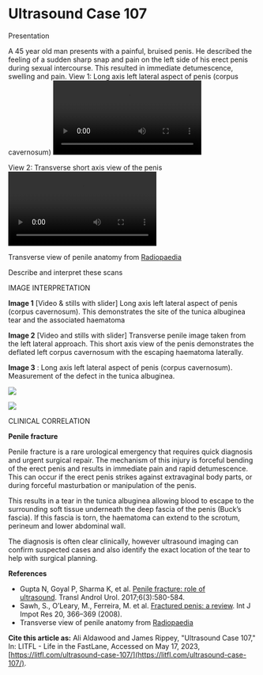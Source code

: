 # Ultrasound Case 107
Presentation


A 45 year old man presents with a painful, bruised penis. He described the feeling of a sudden sharp snap and pain on the left side of his erect penis during sexual intercourse. This resulted in immediate detumescence, swelling and pain.
View 1: Long axis left lateral aspect of penis (corpus cavernosum)
![](https://litfl.com/wp-content/uploads/2020/08/Image-2-Video-Long.mp4)



View 2: Transverse short axis view of the penis
![](https://litfl.com/wp-content/uploads/2020/08/Image-4-Video-Trans.mp4)


Transverse view of penile anatomy from [Radiopaedia](https://radiopaedia.org/cases/penis-anatomy-diagram)


Describe and interpret these scans


IMAGE INTERPRETATION




**Image 1**  [Video & stills with slider] Long axis left lateral aspect of penis (corpus cavernosum). This demonstrates the site of the tunica albuginea tear and the associated haematoma 



**Image 2**  [Video and stills with slider] Transverse penile image taken from the left lateral approach. This short axis view of the penis demonstrates the deflated left corpus cavernosum with the escaping haematoma laterally. 



**Image 3** : Long axis left lateral aspect of penis (corpus cavernosum). Measurement of the defect in the tunica albuginea.

![](https://litfl.com/wp-content/uploads/2020/08/Image-6-Measurement.jpg)

![](https://litfl.com/wp-content/uploads/2020/08/Image-6-Measurement.jpg)



CLINICAL CORRELATION




**Penile fracture** 


Penile fracture is a rare urological emergency that requires quick diagnosis and urgent surgical repair. The mechanism of this injury is forceful bending of the erect penis and results in immediate pain and rapid detumescence. This can occur if the erect penis strikes against extravaginal body parts, or during forceful masturbation or manipulation of the penis. 


This results in a tear in the tunica albuginea allowing blood to escape to the surrounding soft tissue underneath the deep fascia of the penis (Buck’s fascia). If this fascia is torn, the haematoma can extend to the scrotum, perineum and lower abdominal wall. 


The diagnosis is often clear clinically, however ultrasound imaging can confirm suspected cases and also identify the exact location of the tear to help with surgical planning.



**References** 

- Gupta N, Goyal P, Sharma K, et al. [Penile fracture: role of ultrasound](https://pubmed.ncbi.nlm.nih.gov/28725601/). Transl Androl Urol. 2017;6(3):580-584.
- Sawh, S., O’Leary, M., Ferreira, M. et al. [Fractured penis: a review](https://www.nature.com/articles/ijir200812). Int J Impot Res 20, 366–369 (2008). 
- Transverse view of penile anatomy from [Radiopaedia](https://radiopaedia.org/cases/penis-anatomy-diagram)

**Cite this article as:**  Ali Aldawood and James Rippey, "Ultrasound Case 107," In: LITFL - Life in the FastLane, Accessed on May 17, 2023, [https://litfl.com/ultrasound-case-107/](https://litfl.com/ultrasound-case-107/).


